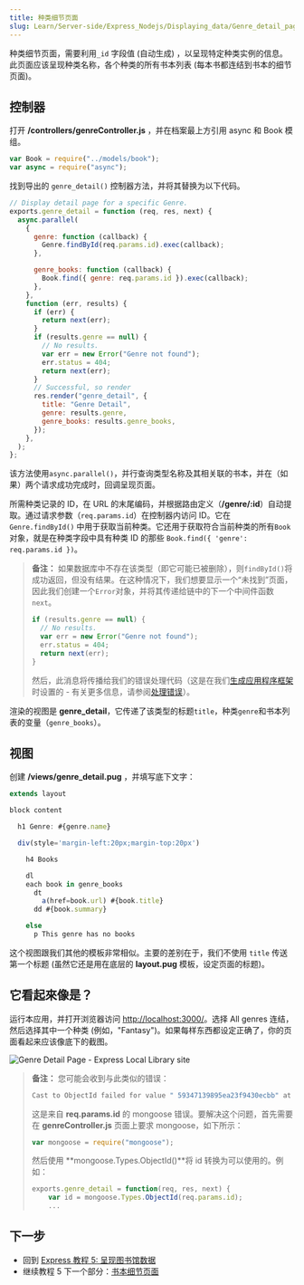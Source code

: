 ```yaml
---
title: 种类细节页面
slug: Learn/Server-side/Express_Nodejs/Displaying_data/Genre_detail_page
---
```


种类细节页面，需要利用`_id` 字段值 (自动生成) ，以呈现特定种类实例的信息。此页面应该呈现种类名称，各个种类的所有书本列表 (每本书都连结到书本的细节页面)。

## 控制器

打开 **/controllers/genreController.js** ，并在档案最上方引用 async 和 Book 模组。

```js
var Book = require("../models/book");
var async = require("async");
```

找到导出的 `genre_detail()` 控制器方法，并将其替换为以下代码。

```js
// Display detail page for a specific Genre.
exports.genre_detail = function (req, res, next) {
  async.parallel(
    {
      genre: function (callback) {
        Genre.findById(req.params.id).exec(callback);
      },

      genre_books: function (callback) {
        Book.find({ genre: req.params.id }).exec(callback);
      },
    },
    function (err, results) {
      if (err) {
        return next(err);
      }
      if (results.genre == null) {
        // No results.
        var err = new Error("Genre not found");
        err.status = 404;
        return next(err);
      }
      // Successful, so render
      res.render("genre_detail", {
        title: "Genre Detail",
        genre: results.genre,
        genre_books: results.genre_books,
      });
    },
  );
};
```

该方法使用`async.parallel()`，并行查询类型名称及其相关联的书本，并在（如果）两个请求成功完成时，回调呈现页面。

所需种类记录的 ID，在 URL 的末尾编码，并根据路由定义（**/genre/:id**）自动提取。通过请求参数（`req.params.id`）在控制器内访问 ID。它在 `Genre.findById()` 中用于获取当前种类。它还用于获取符合当前种类的所有`Book`对象，就是在种类字段中具有种类 ID 的那些 `Book.find({ 'genre': req.params.id })`。

> **备注：** 如果数据库中不存在该类型（即它可能已被删除），则`findById()`将成功返回，但没有结果。在这种情况下，我们想要显示一个“未找到”页面，因此我们创建一个`Error`对象，并将其传递给链中的下一个中间件函数`next`。
>
> ```js
> if (results.genre == null) {
>   // No results.
>   var err = new Error("Genre not found");
>   err.status = 404;
>   return next(err);
> }
> ```
>
> 然后，此消息将传播给我们的错误处理代码（这是在我们[生成应用程序框架](/zh-CN/docs/Learn/Server-side/Express_Nodejs/skeleton_website#error_handling)时设置的 - 有关更多信息，请参阅[处理错误](/zh-CN/docs/Learn/Server-side/Express_Nodejs/Introduction#Handling_errors)）。

渲染的视图是 **genre_detail**，它传递了该类型的标题`title`，种类`genre`和书本列表的变量（`genre_books`）。

## 视图

创建 **/views/genre_detail.pug** ，并填写底下文字：

```js
extends layout

block content

  h1 Genre: #{genre.name}

  div(style='margin-left:20px;margin-top:20px')

    h4 Books

    dl
    each book in genre_books
      dt
        a(href=book.url) #{book.title}
      dd #{book.summary}

    else
      p This genre has no books
```

这个视图跟我们其他的模板非常相似。主要的差别在于，我们不使用 `title` 传送第一个标题 (虽然它还是用在底层的 **layout.pug** 模板，设定页面的标题)。

## 它看起來像是？

运行本应用，并打开浏览器访问 <http://localhost:3000/>。选择 All genres 连结，然后选择其中一个种类 (例如，"Fantasy")。如果每样东西都设定正确了，你的页面看起来应该像底下的截图。

![Genre Detail Page - Express Local Library site](locallibary_express_genre_detail.png)

> **备注：** 您可能会收到与此类似的错误：
>
> ```bash
> Cast to ObjectId failed for value " 59347139895ea23f9430ecbb" at path "_id" for model "Genre"
> ```
>
> 这是来自 **req.params.id** 的 mongoose 错误。要解决这个问题，首先需要在 **genreController.js** 页面上要求 mongoose，如下所示：
>
> ```js
> var mongoose = require("mongoose");
> ```
>
> 然后使用 **mongoose.Types.ObjectId()**将 id 转换为可以使用的。例如：
>
> ```js
> exports.genre_detail = function(req, res, next) {
>     var id = mongoose.Types.ObjectId(req.params.id);
>     ...
> ```

## 下一步

- 回到 [Express 教程 5: 呈现图书馆数据](/zh-CN/docs/Learn/Server-side/Express_Nodejs/Displaying_data)
- 继续教程 5 下一个部分：[书本细节页面](/zh-CN/docs/Learn/Server-side/Express_Nodejs/Displaying_data/Book_detail_page)
